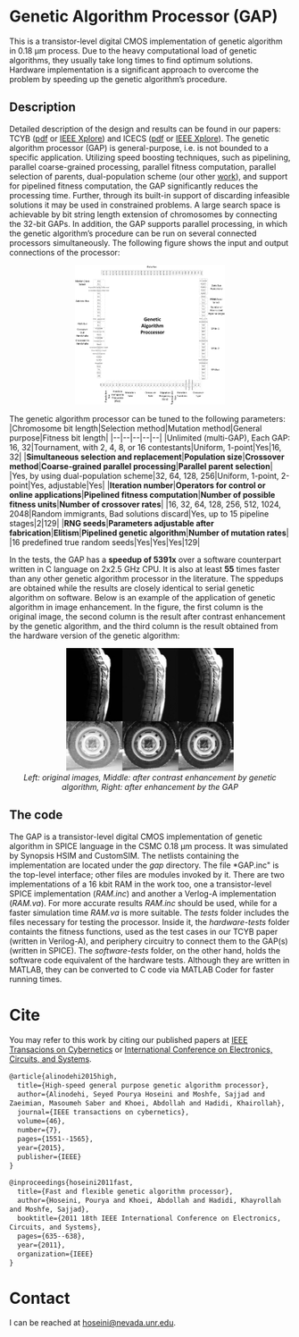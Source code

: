 # Genetic Algorithm Processor (GAP)
This is a transistor-level digital CMOS implementation of genetic algorithm in 0.18 &#956;m process. Due to the heavy computational load of genetic algorithms, they usually take long times to find optimum solutions. Hardware implementation is a significant approach to overcome the problem by speeding up the genetic algorithm’s procedure. 

## Description
Detailed description of the design and results can be found in our papers: TCYB ([pdf](https://github.com/pouryahoseini/Genetic-Algorithm-Processor/blob/master/docs/2016-TCYB.pdf) or [IEEE Xplore](https://doi.org/10.1109/TCYB.2015.2451595)) and ICECS ([pdf](https://github.com/pouryahoseini/Genetic-Algorithm-Processor/blob/master/docs/2011-ICECS.pdf) or [IEEE Xplore](https://doi.org/10.1109/ICECS.2011.6122355)). The genetic algorithm processor (GAP) is general-purpose, i.e. is not bounded to a specific application. Utilizing speed boosting techniques, such as pipelining, parallel coarse-grained processing, parallel fitness computation, parallel selection of parents, dual-population scheme (our other [work](https://github.com/pouryahoseini/Dual-Population-Genetic-Algorithm)), and support for pipelined fitness computation, the GAP significantly reduces the processing time. Further, through its built-in support of discarding infeasible solutions it may be used in constrained problems. A large search space is achievable by bit string length extension of chromosomes by connecting the 32-bit GAPs. In addition, the GAP supports parallel processing, in which the genetic algorithm’s procedure can be run on several connected processors simultaneously. 
The following figure shows the input and output connections of the processor:
<p align="center">
  <img src="./docs/GAP-Connections.jpg" alt="Connections in the genetic algorithm processor" height=250/>
</p>

The genetic algorithm processor can be tuned to the following parameters:
|Chromosome bit length|Selection method|Mutation method|General purpose|Fitness bit length|
|--|--|--|--|--|
|Unlimited (multi-GAP), Each GAP: 16, 32|Tournament, with 2, 4, 8, or 16 contestants|Uniform, 1-point|Yes|16, 32|
|**Simultaneous selection and replacement**|**Population size**|**Crossover method**|**Coarse-grained parallel processing**|**Parallel parent selection**|
|Yes, by using dual-population scheme|32, 64, 128, 256|Uniform, 1-point, 2-point|Yes, adjustable|Yes|
|**Iteration number**|**Operators for control or online applications**|**Pipelined fitness computation**|**Number of possible fitness units**|**Number of crossover rates**|
|16, 32, 64, 128, 256, 512, 1024, 2048|Random immigrants, Bad solutions discard|Yes, up to 15 pipeline stages|2|129|
|**RNG seeds**|**Parameters adjustable after fabrication**|**Elitism**|**Pipelined genetic algorithm**|**Number of mutation rates**|
|16 predefined true random seeds|Yes|Yes|Yes|129|

In the tests, the GAP has a **speedup of 5391x** over a software counterpart written in C language on 2x2.5 GHz CPU. It is also at least **55** times faster than any other genetic algorithm processor in the literature. The sppedups are obtained while the results are closely identical to serial genetic algorithm on software. Below is an example of the application of genetic algorithm in image enhancement. In the figure, the first column is the original image, the second column is the result after contrast enhancement by the genetic algorithm, and the third column is the result obtained from the hardware version of the genetic algorithm:
<p align="center">
  <img src="./docs/example-application.jpg" alt="Application of the genetic algorithm processor in image enhancement" height=220/>
  <br>
  <em>Left: original images, Middle: after contrast enhancement by  genetic algorithm, Right: after enhancement by the GAP</em>
</p>

## The code
The GAP is a transistor-level digital CMOS implementation of genetic algorithm in SPICE language in the CSMC 0.18 &#956;m process. It was simulated by Synopsis HSIM and CustomSIM. The netlists containing the implementation are located under the *gap* directory. The file *GAP.inc" is the top-level interface; other files are modules invoked by it. There are two implementations of a 16 kbit RAM in the work too, one a transistor-level SPICE implementation (*RAM.inc*) and another a Verlog-A implementation (*RAM.va*). For more accurate results *RAM.inc* should be used, while for a faster simulation time *RAM.va* is more suitable.
The *tests* folder includes the files necessary for testing the processor. Inside it, the *hardware-tests* folder containts the fitness functions, used as the test cases in our TCYB paper (written in Verilog-A), and periphery circuitry to connect them to the GAP(s) (written in SPICE). The *software-tests* folder, on the other hand, holds the software code equivalent of the hardware tests. Although they are written in MATLAB, they can be converted to C code via MATLAB Coder for faster running times.

# Cite
You may refer to this work by citing our published papers at [IEEE Transacions on Cybernetics](https://doi.org/10.1109/TCYB.2015.2451595) or [International Conference on Electronics, Circuits, and Systems](https://doi.org/10.1109/ICECS.2011.6122355).
```
@article{alinodehi2015high,
  title={High-speed general purpose genetic algorithm processor},
  author={Alinodehi, Seyed Pourya Hoseini and Moshfe, Sajjad and Zaeimian, Masoumeh Saber and Khoei, Abdollah and Hadidi, Khairollah},
  journal={IEEE transactions on cybernetics},
  volume={46},
  number={7},
  pages={1551--1565},
  year={2015},
  publisher={IEEE}
}
```
```
@inproceedings{hoseini2011fast,
  title={Fast and flexible genetic algorithm processor},
  author={Hoseini, Pourya and Khoei, Abdollah and Hadidi, Khayrollah and Moshfe, Sajjad},
  booktitle={2011 18th IEEE International Conference on Electronics, Circuits, and Systems},
  pages={635--638},
  year={2011},
  organization={IEEE}
}
```

# Contact
I can be reached at hoseini@nevada.unr.edu.